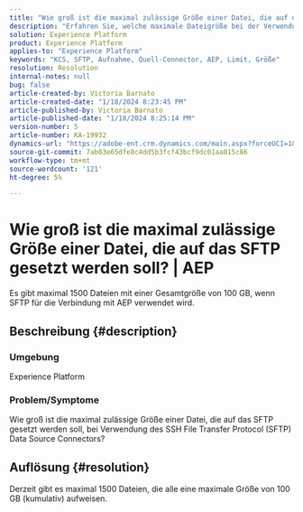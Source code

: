 ```yaml
---
title: "Wie groß ist die maximal zulässige Größe einer Datei, die auf das SFTP gesetzt werden soll? | AEP"
description: "Erfahren Sie, welche maximale Dateigröße bei der Verwendung von SFTP zur Verbindung mit AEP gilt."
solution: Experience Platform
product: Experience Platform
applies-to: "Experience Platform"
keywords: "KCS, SFTP, Aufnahme, Quell-Connector, AEP, Limit, Größe"
resolution: Resolution
internal-notes: null
bug: false
article-created-by: Victoria Barnato
article-created-date: "1/18/2024 8:23:45 PM"
article-published-by: Victoria Barnato
article-published-date: "1/18/2024 8:25:14 PM"
version-number: 5
article-number: KA-19932
dynamics-url: "https://adobe-ent.crm.dynamics.com/main.aspx?forceUCI=1&pagetype=entityrecord&etn=knowledgearticle&id=10a28a75-3fb6-ee11-a569-6045bd006b25"
source-git-commit: 7ab03e65dfe8c4dd5b3fcf43bcf9dc01aa015c86
workflow-type: tm+mt
source-wordcount: '121'
ht-degree: 5%

---
```


# Wie groß ist die maximal zulässige Größe einer Datei, die auf das SFTP gesetzt werden soll? | AEP


Es gibt maximal 1500 Dateien mit einer Gesamtgröße von 100 GB, wenn SFTP für die Verbindung mit AEP verwendet wird.

## Beschreibung {#description}


### <b>Umgebung</b>

Experience Platform



### <b>Problem/Symptome</b>

Wie groß ist die maximal zulässige Größe einer Datei, die auf das SFTP gesetzt werden soll, bei Verwendung des SSH File Transfer Protocol (SFTP) Data Source Connectors?


## Auflösung {#resolution}

Derzeit gibt es maximal 1500 Dateien, die alle eine maximale Größe von 100 GB (kumulativ) aufweisen.